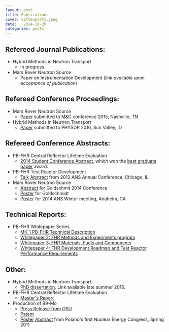 ```yaml
---
layout: post
title: Publications
cover: kittenparty.jpeg
date:   2014-10-20
categories: posts
---
```


## Refereed Journal Publications:

* Hybrid Methods in Neutron Transport
  * In progress.
* Mars Rover Neutron Source
  * Paper on Instrumentation Development (*link available upon acceptance of publication*)

## Refereed Conference Proceedings:

* Mars Rover Neutron Source
  * [Paper](/papers/munk_mc15.pdf) submitted to M&C conference 2015, Nashville, TN
* Hybrid Methods in Neutron Transport
  * [Paper](/papers/munk_physor16.pdf) submitted to PHYSOR 2016, Sun Valley, ID

## Refereed Conference Abstracts:

* PB-FHR Central Reflector Lifetime Evaluation
  * [2014 Student Conference Abstract](/papers/munk_abstract_2014.pdf), which won the [best graduate paper](http://www.mne.psu.edu/news/news_detail.cfm?nid=366) award. 
* PB-FHR Test Reactor Development
  * [Talk](/papers/ANS_Chicago_2012_Slides.pdf) [Abstract](/papers/ANS_Chicago_2012_Abstract.pdf) from 2012 ANS Annual Conference, Chicago, IL
* Mars Rover Neutron Source
  * [Abstract](http://goldschmidt.info/2014/abstracts/abstractView?abstractId=1916) for Goldschmit 2014 Conference
  * [Poster](/papers/Goldschmidt_2014_Poster.pdf) for Goldschmidt
  * [Poster](/papers/ANS_Anaheim_2014.pdf) for 2014 ANS Winter meeting, Anaheim, CA 

## Technical Reports:

* PB-FHR Whitepaper Series
  * [MK-1 PB-FHR Technical Description](http://fhr.nuc.berkeley.edu/wp-content/uploads/2014/10/14-002-PB-FHR_Design_Report_Final.pdf)
  * [Whitepaper 2: FHR Methods and Experiments program](http://fhr.nuc.berkeley.edu/wp-content/uploads/2013/08/12-002-FHR-Workshop-2-Report-Final.pdf)
  * [Whitepaper 3: FHR Materials, Fuels and Components](http://fhr.nuc.berkeley.edu/wp-content/uploads/2013/08/12-003-FHR-Workshop-3-Report-Final.pdf)
  * [Whitepaper 4: FHR Development Roadmap and Test Reactor Performance Requirements ](http://fhr.nuc.berkeley.edu/wp-content/uploads/2013/08/12-004-FHR-Workshop-4-Report-Final.pdf)


## Other:

* Hybrid Methods in Neutron Transport:
  * [PhD dissertation](https://www.youtube.com/watch?v=J7UwSVsiwzI). Link available late summer 2016. 
* PB-FHR Central Reflector Lifetime Evaluation
  * [Master's Report](/papers/Report_Final.pdf)
* Production of 99-Mo
  * [Press Release from OSU](http://oregonstate.edu/terra/2014/05/oregon-state-nuclear-engineers-solve-looming-medical-isotope-shortage/)
  * [Patent](http://www.google.com/patents/US20120027152)
  * [Poster](/papers/Poland_2011_Poster.pdf) [Abstract](/papers/Poland_2011_Abstract.pdf) from Poland's first Nuclear Energy Congress, Spring 2011 

